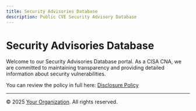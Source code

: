 ```yaml
---
title: Security Advisories Database
description: Public CVE Security Advisory Database
---
```

# Security Advisories Database

Welcome to our Security Advisories Database portal. As a CISA CNA, we are committed to maintaining transparency and providing detailed information about security vulnerabilities.

You can review the policy in full here: [Disclosure Policy](kloccis1.github.io) 

---
© 2025 [Your Organization](kloccis1.github.io). All rights reserved.